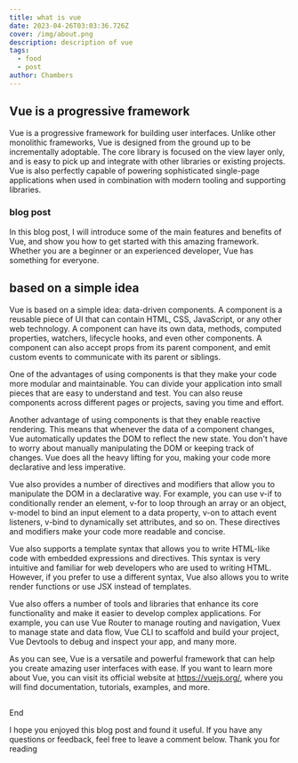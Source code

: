 ```yaml
---
title: what is vue
date: 2023-04-26T03:03:36.726Z
cover: /img/about.png
description: description of vue
tags:
  - food
  - post
author: Chambers
---
```

## Vue is a progressive framework

Vue is a progressive framework for building user interfaces. Unlike other monolithic frameworks, Vue is designed from the ground up to be incrementally adoptable. The core library is focused on the view layer only, and is easy to pick up and integrate with other libraries or existing projects. Vue is also perfectly capable of powering sophisticated single-page applications when used in combination with modern tooling and supporting libraries.

### blog post



In this blog post, I will introduce some of the main features and benefits of Vue, and show you how to get started with this amazing framework. Whether you are a beginner or an experienced developer, Vue has something for everyone.

## based on a simple idea

Vue is based on a simple idea: data-driven components. A component is a reusable piece of UI that can contain HTML, CSS, JavaScript, or any other web technology. A component can have its own data, methods, computed properties, watchers, lifecycle hooks, and even other components. A component can also accept props from its parent component, and emit custom events to communicate with its parent or siblings.

One of the advantages of using components is that they make your code more modular and maintainable. You can divide your application into small pieces that are easy to understand and test. You can also reuse components across different pages or projects, saving you time and effort.

Another advantage of using components is that they enable reactive rendering. This means that whenever the data of a component changes, Vue automatically updates the DOM to reflect the new state. You don't have to worry about manually manipulating the DOM or keeping track of changes. Vue does all the heavy lifting for you, making your code more declarative and less imperative.

Vue also provides a number of directives and modifiers that allow you to manipulate the DOM in a declarative way. For example, you can use v-if to conditionally render an element, v-for to loop through an array or an object, v-model to bind an input element to a data property, v-on to attach event listeners, v-bind to dynamically set attributes, and so on. These directives and modifiers make your code more readable and concise.

Vue also supports a template syntax that allows you to write HTML-like code with embedded expressions and directives. This syntax is very intuitive and familiar for web developers who are used to writing HTML. However, if you prefer to use a different syntax, Vue also allows you to write render functions or use JSX instead of templates.

Vue also offers a number of tools and libraries that enhance its core functionality and make it easier to develop complex applications. For example, you can use Vue Router to manage routing and navigation, Vuex to manage state and data flow, Vue CLI to scaffold and build your project, Vue Devtools to debug and inspect your app, and many more.

As you can see, Vue is a versatile and powerful framework that can help you create amazing user interfaces with ease. If you want to learn more about Vue, you can visit its official website at https://vuejs.org/, where you will find documentation, tutorials, examples, and more.

## 
End


I hope you enjoyed this blog post and found it useful. If you have any questions or feedback, feel free to leave a comment below. Thank you for reading